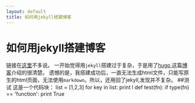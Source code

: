 ```yaml
---
layout: default
title: 如何用jekyll搭建博客
---
```

# 如何用jekyll搭建博客
链接在[这里](http://www.ruanyifeng.com/blog/2012/08/blogging_with_jekyll.html?bsh_bid=488535335)不多说。
一开始觉得用`jekyll`搭建过于复杂，于是用了[hugo](https://gohugo.io/),这篇[博客](http://blog.coderzh.com)介绍的很清楚。
遗憾的是，我搭建成功后，一直无法生成html文件，只能写原生的html页面，无法使用`markdown`。所以，还用回了jekyll,发现并不复杂。
##测试
这是一个代码块：
    list = [1,2,3]
    for key in list:
        print l
    def test(fn):
        if type(fn) == 'function':
            print True


